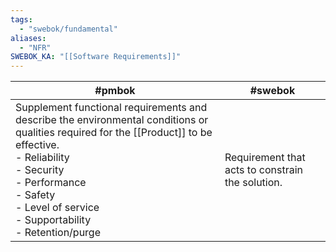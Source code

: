 ```yaml
---
tags:
  - "swebok/fundamental"
aliases:
  - "NFR"
SWEBOK_KA: "[[Software Requirements]]"
---
```


| #pmbok                                                                                                                                                                                                                                                             | #swebok                                          |
| ------------------------------------------------------------------------------------------------------------------------------------------------------------------------------------------------------------------------------------------------------------------ | ------------------------------------------------ |
| Supplement functional requirements and describe the environmental conditions or qualities required for the [[Product]] to be effective.<br>- Reliability<br>- Security<br>- Performance<br>- Safety<br>- Level of service<br>- Supportability<br>- Retention/purge | Requirement that acts to constrain the solution. |
